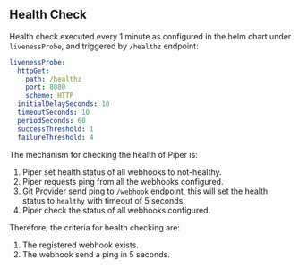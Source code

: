 ## Health Check

Health check executed every 1 minute as configured in the helm chart under `livenessProbe`, and triggered by `/healthz` endpoint:
```yaml
livenessProbe:
  httpGet:
    path: /healthz
    port: 8080
    scheme: HTTP
  initialDelaySeconds: 10
  timeoutSeconds: 10
  periodSeconds: 60
  successThreshold: 1
  failureThreshold: 4
```

The mechanism for checking the health of Piper is:
1. Piper set health status of all webhooks to not-healthy.
2. Piper requests ping from all the webhooks configured. 
3. Git Provider send ping to `/webhook` endpoint, this will set the health status to `healthy` with timeout of 5 seconds.
4. Piper check the status of all webhooks configured.


Therefore, the criteria for health checking are:
1. The registered webhook exists. 
2. The webhook send a ping in 5 seconds.


